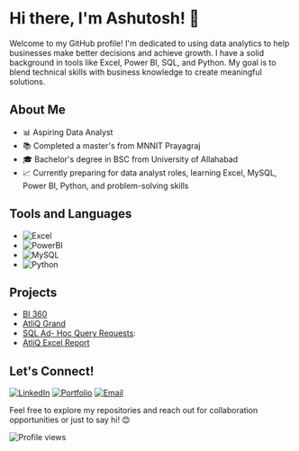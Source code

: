 # Hi there, I'm Ashutosh! 👋

Welcome to my GitHub profile! I'm dedicated to using data analytics to help businesses make better decisions and achieve growth. I have a solid background in tools like Excel, Power BI, SQL, and Python. My goal is to blend technical skills with business knowledge to create meaningful solutions.


## About Me

- 📊 Aspiring Data Analyst
- 📚 Completed a master's from MNNIT Prayagraj
- 🎓 Bachelor's degree in BSC from University of Allahabad <!-- You can add this if you want to mention your Bachelor's degree -->
- 📈 Currently preparing for data analyst roles, learning Excel, MySQL, Power BI, Python, and problem-solving skills

## Tools and Languages

- ![Excel](https://img.shields.io/badge/-Excel-green)
- ![PowerBI](https://img.shields.io/badge/-PowerBI-yellow)
- ![MySQL](https://img.shields.io/badge/-MySQL-blue)
- ![Python](https://img.shields.io/badge/-Python-blue)

## Projects

- [BI 360](#)
- [AtliQ Grand](https://github.com/jaiswal-ashutosh/AtliQ-Grand-Hospitality-Analysis)
- [SQL Ad- Hoc Query Requests](https://github.com/jaiswal-ashutosh/SQL-Project-Consumer-Goods-Ad-Hoc-Analysis):
- [AtliQ Excel Report](https://github.com/jaiswal-ashutosh/Excel_AtliQ_ReportsProject)

## Let's Connect!

[![LinkedIn](https://img.shields.io/badge/-LinkedIn-blue)](https://www.linkedin.com/in/ashutoshjaiswal-aj/)
[![Portfolio](https://img.shields.io/badge/-Portfolio-green)](http://yourportfolio.com) <!-- Replace with your portfolio link if available -->
[![Email](https://img.shields.io/badge/-Email-red)](mailto:jaiswal.ashutoshj@gmail.com)

Feel free to explore my repositories and reach out for collaboration opportunities or just to say hi! 😊

![Profile views](https://komarev.com/ghpvc/?username=jaiswal-ashutosh&color=dc143c) <!-- Replace 'yourusername' with your GitHub username -->


